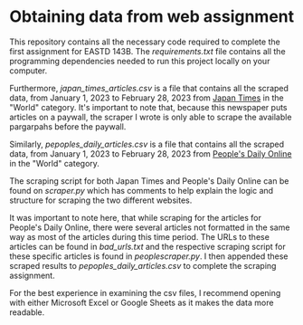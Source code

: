 # Obtaining data from web assignment

This repository contains all the necessary code required to complete the first assignment for EASTD 143B. The *requirements.txt* file contains all the programming dependencies needed to run this project locally on your computer.

Furthermore, *japan_times_articles.csv* is a file that contains all the scraped data, from January 1, 2023 to February 28, 2023 from [Japan Times](https://www.japantimes.co.jp/) in the "World" category. It's important to note that, because this newspaper puts articles on a paywall, the scraper I wrote is only able to scrape the available pargarpahs before the paywall.

Similarly, *pepoples_daily_articles.csv* is a file that contains all the scraped data, from January 1, 2023 to February 28, 2023 from [People's Daily Online](http://en.people.cn/) in the "World" category. 

The scraping script for both Japan Times and People's Daily Online can be found on *scraper.py* which has comments to help explain the logic and structure for scraping the two different websites. 

It was important to note here, that while scraping for the articles for People's Daily Online, there were several articles not formatted in the same way as most of the articles during this time period. The URLs to these articles can be found in *bad_urls.txt* and the respective scraping script for these specific articles is found in *peoplescraper.py*. I then appended these scraped results to *pepoples_daily_articles.csv* to complete the scraping assignment. 

For the best experience in examining the csv files, I recommend opening with either Microsoft Excel or Google Sheets as it makes the data more readable.